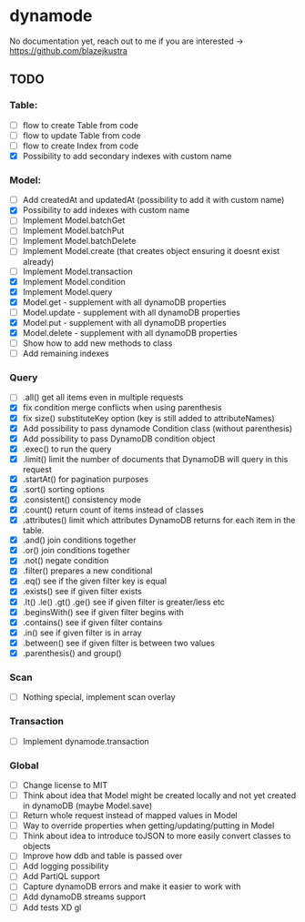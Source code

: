 # dynamode

No documentation yet, reach out to me if you are interested -> https://github.com/blazejkustra

## TODO

### Table:

* [ ] flow to create Table from code
* [ ] flow to update Table from code
* [ ] flow to create Index from code
* [X] Possibility to add secondary indexes with custom name

### Model:

* [ ] Add createdAt and updatedAt (possibility to add it with custom name)
* [X] Possibility to add indexes with custom name
* [ ] Implement Model.batchGet
* [ ] Implement Model.batchPut
* [ ] Implement Model.batchDelete
* [ ] Implement Model.create (that creates object ensuring it doesnt exist already)
* [ ] Implement Model.transaction
* [X] Implement Model.condition
* [X] Implement Model.query
* [X] Model.get - supplement with all dynamoDB properties
* [ ] Model.update - supplement with all dynamoDB properties
* [X] Model.put - supplement with all dynamoDB properties
* [X] Model.delete - supplement with all dynamoDB properties
* [ ] Show how to add new methods to class
* [ ] Add remaining indexes

### Query

* [ ] .all() get all items even in multiple requests
* [X] fix condition merge conflicts when using parenthesis
* [X] fix size() substituteKey option (key is still added to attributeNames)
* [X] Add possibility to pass dynamode Condition class (without parenthesis)
* [X] Add possibility to pass DynamoDB condition object
* [X] .exec() to run the query
* [X] .limit() limit the number of documents that DynamoDB will query in this request
* [X] .startAt() for pagination purposes
* [X] .sort() sorting options
* [X] .consistent() consistency mode
* [X] .count() return count of items instead of classes
* [X] .attributes() limit which attributes DynamoDB returns for each item in the table.
* [X] .and() join conditions together
* [X] .or() join conditions together
* [X] .not() negate condition
* [X] .filter() prepares a new conditional
* [X] .eq() see if the given filter key is equal
* [X] .exists() see if given filter exists
* [X] .lt() .le() .gt() .ge() see if given filter is greater/less etc
* [X] .beginsWith() see if given filter begins with
* [X] .contains() see if given filter contains
* [X] .in() see if given filter is in array
* [X] .between() see if given filter is between two values
* [X] .parenthesis() and group()

### Scan

* [ ] Nothing special, implement scan overlay

### Transaction

* [ ] Implement dynamode.transaction

### Global

* [ ] Change license to MIT
* [ ] Think about idea that Model might be created locally and not yet created in dynamoDB (maybe Model.save)
* [ ] Return whole request instead of mapped values in Model
* [ ] Way to override properties when getting/updating/putting in Model
* [ ] Think about idea to introduce toJSON to more easily convert classes to objects
* [ ] Improve how ddb and table is passed over
* [ ] Add logging possibility
* [ ] Add PartiQL support
* [ ] Capture dynamoDB errors and make it easier to work with
* [ ] Add dynamoDB streams support
* [ ] Add tests XD gl
